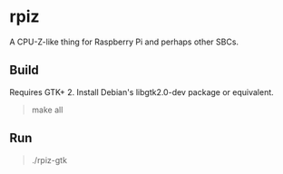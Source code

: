 # rpiz
A CPU-Z-like thing for Raspberry Pi and perhaps other SBCs.

Build
-----
Requires GTK+ 2. Install Debian's libgtk2.0-dev package or equivalent.
> make all

Run
---
> ./rpiz-gtk
